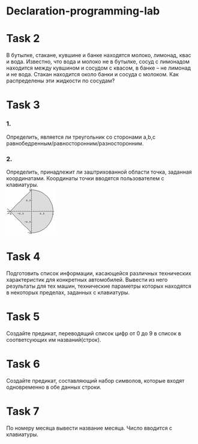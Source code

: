 # Declaration-programming-lab

# Task 2
В бутылке, стакане, кувшине и банке находятся молоко, лимонад, квас и вода. Известно, что вода и молоко не в бутылке, сосуд с лимонадом находится между кувшином и сосудом с квасом, в банке – не лимонад и не вода. Стакан находится около банки и сосуда с молоком. Как распределены эти жидкости по сосудам?
# Task 3
### 1. 
Определить, является ли треугольник  со сторонами а,b,с равнобедренным/равносторонним/разносторонним.
### 2. 
Определить, принадлежит ли заштрихованной области точка, заданная координатами. Координаты точки вводятся пользователем с клавиатуры.  
![Image alt](https://github.com/Liza-Kozlovskaya/Declaration-programming-lab/blob/master/lab3/3.png)
# Task 4
Подготовить список информации, касающейся различных технических характеристик для конкретных автомобилей. Вывести из него результаты для тех машин, технические параметры которых находятся в некоторых пределах, заданных с клавиатуры.
# Task 5
Создайте предикат, переводящий список цифр от 0 до 9 в список в соответсующих им названий(строк).
# Task 6
 Создайте предикат, составляющий набор символов, которые входят одновременно в обе данных строки. 
 # Task 7
 По номеру месяца вывести название месяца. Число вводится с клавиатуры.
